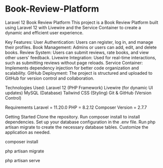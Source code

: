 # Book-Review-Platform
Laravel 12 Book Review Platform
This project is a Book Review Platform built using Laravel 12 with Livewire and the Service Container to create a dynamic and efficient user experience.


Key Features:
User Authentication: Users can register, log in, and manage their profiles.
Book Management: Admins or users can add, edit, and delete books.
Review System: Users can submit reviews, rate books, and view other users' feedback.
Livewire Integration: Used for real-time interactions, such as submitting reviews without page reloads.
Service Container: Implements dependency injection for better code organization and scalability.
GitHub Deployment: The project is structured and uploaded to GitHub for version control and collaboration.


Technologies Used:
Laravel 12 (PHP Framework)
Livewire (for dynamic UI updates)
MySQL (Database)
Tailwind CSS (Styling)
Git & GitHub (Version Control)


Requirements
Laravel = 11.20.0
PHP = 8.2.12
Composer Version = 2.7.7


Getting Started
Clone the repository.
Run composer install to install dependencies.
Set up your database configuration in the .env file.
Run php artisan migrate to create the necessary database tables.
Customize the application as needed.

composer install

php artisan migrate

php artisan serve


	
